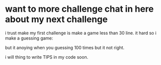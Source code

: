 # want to more challenge chat in here about my next challenge
i trust make my first challenge is make a game less than 30 line. it hard so i make a guessing game:

  but it anoying when you guessing 100 times but it not right.
  
  i will thing to write TIPS in my code soon.
